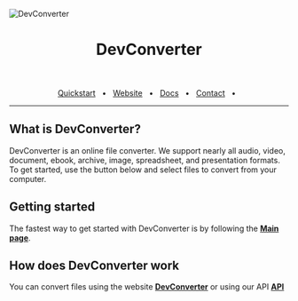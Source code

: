 ![DevConverter](https://png)

<div align="center">
  <h1>DevConverter</h1>
  <br />
  <br />
  <a href="https://devconverter.com/">Quickstart</a>
  <span>&nbsp;&nbsp;•&nbsp;&nbsp;</span>
  <a href="https://devconverter.com">Website</a>
  <span>&nbsp;&nbsp;•&nbsp;&nbsp;</span>
  <a href="https://devconverter.com/docs/">Docs</a>
  <span>&nbsp;&nbsp;•&nbsp;&nbsp;</span>
  <a href="https://devconverter.com/contact/">Contact</a>
  <span>&nbsp;&nbsp;•&nbsp;&nbsp;</span>
  <br />
  <hr />
</div>

## What is DevConverter?

DevConverter is an online file converter. We support nearly all audio, video, document, ebook, archive, image, spreadsheet, and presentation formats. To get started, use the button below and select files to convert from your computer.

## Getting started

The fastest way to get started with DevConverter is by following the [**Main page**](https://devconverter.com/).

## How does DevConverter work

You can convert files using the website [**DevConverter**](https://devconverter.com/) or using our API [**API**](https://devconverter.com/docs)
